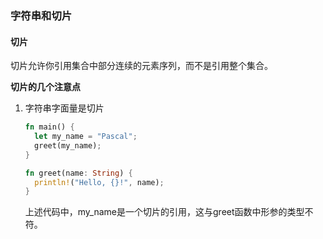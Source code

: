 ### 字符串和切片

#### 切片

切片允许你引用集合中部分连续的元素序列，而不是引用整个集合。

**切片的几个注意点**

1. 字符串字面量是切片

   ```rust
   fn main() {
     let my_name = "Pascal";
     greet(my_name);
   }
   
   fn greet(name: String) {
     println!("Hello, {}!", name);
   }
   ```

   上述代码中，my_name是一个切片的引用，这与greet函数中形参的类型不符。